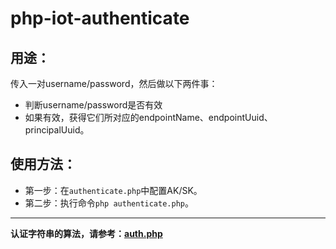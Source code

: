 # php-iot-authenticate

## 用途：

传入一对username/password，然后做以下两件事：

* 判断username/password是否有效
* 如果有效，获得它们所对应的endpointName、endpointUuid、principalUuid。

## 使用方法：

* 第一步：在`authenticate.php`中配置AK/SK。
* 第二步：执行命令`php authenticate.php`。

---

**认证字符串的算法，请参考：[auth.php](../../authorization/auth.php)**